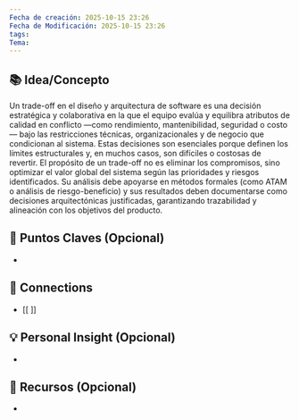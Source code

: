 ```yaml
---
Fecha de creación: 2025-10-15 23:26
Fecha de Modificación: 2025-10-15 23:26
tags: 
Tema:
---
```



## 📚 Idea/Concepto 
Un trade-off en el diseño y arquitectura de software es una decisión estratégica y colaborativa en la que el equipo evalúa y equilibra atributos de calidad en conflicto —como rendimiento, mantenibilidad, seguridad o costo— bajo las restricciones técnicas, organizacionales y de negocio que condicionan al sistema. Estas decisiones son esenciales porque definen los límites estructurales y, en muchos casos, son difíciles o costosas de revertir.
El propósito de un trade-off no es eliminar los compromisos, sino optimizar el valor global del sistema según las prioridades y riesgos identificados.
Su análisis debe apoyarse en métodos formales (como ATAM o análisis de riesgo-beneficio) y sus resultados deben documentarse como decisiones arquitectónicas justificadas, garantizando trazabilidad y alineación con los objetivos del producto.

## 📌 Puntos Claves (Opcional)
- 

## 🔗 Connections
- [[ ]]

## 💡 Personal Insight (Opcional)
- 
## 🧾 Recursos (Opcional)
- 